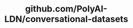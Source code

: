 ---
layout: post
title: github.com/PolyAI-LDN/conversational-datasets
categories: link
tags: [انگلیسی, برنامه‌نویسی]
---